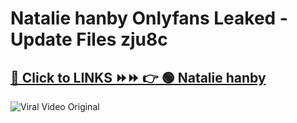 
 # Natalie hanby Onlyfans Leaked - Update Files zju8c

## <h2><a href="https://clipsfans.com/Natalie_hanby&ref=git">🔗 Click to LINKS ⏩⏩ 👉 🟢 Natalie hanby </a></h2>

<a href="https://clipsfans.com/Natalie_hanby&ref=git" rel="nofollow" data-target="animated-image.originalLink"><img src="https://i.ibb.co.com/xMMVF88/686577567.gif" alt="Viral Video Original" style="max-width: 100%; display: inline-block;" data-target="animated-image.originalImage"></a>

